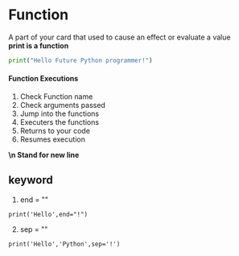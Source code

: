 # Function
 
A part of your card that used to cause an effect or evaluate a value   
**print is a function**
```python
print("Hello Future Python programmer!")  
```
#### Function Executions  
1. Check Function name   
2. Check arguments passed   
3. Jump into the functions  
4. Executers the functions  
5. Returns to your code  
6. Resumes  execution    
    
**\n Stand for new line**  
## keyword  

  1. end = ""   
  ```console
  print('Hello',end="!")
  ```
  2. sep = ""   
```console  
print('Hello','Python',sep='!')
```

